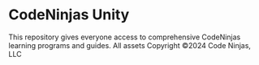 # CodeNinjas Unity
This repository gives everyone access to comprehensive CodeNinjas learning programs and guides. All assets Copyright ©2024 Code Ninjas, LLC
